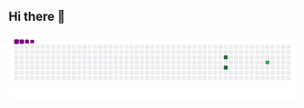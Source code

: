## Hi there 👋

![snake gif](https://github.com/VictorHugo31/VictorHugo31/blob/output/github-contribution-grid-snake.gif)
